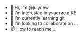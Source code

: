 - 👋 Hi, I’m @julynew
- 👀 I’m interested in участие в КБ
- 🌱 I’m currently learning git
- 💞️ I’m looking to collaborate on ...
- 📫 How to reach me ...

<!---
julynew/julynew is a ✨ special ✨ repository because its `README.md` (this file) appears on your GitHub profile.
You can click the Preview link to take a look at your changes.
--->
